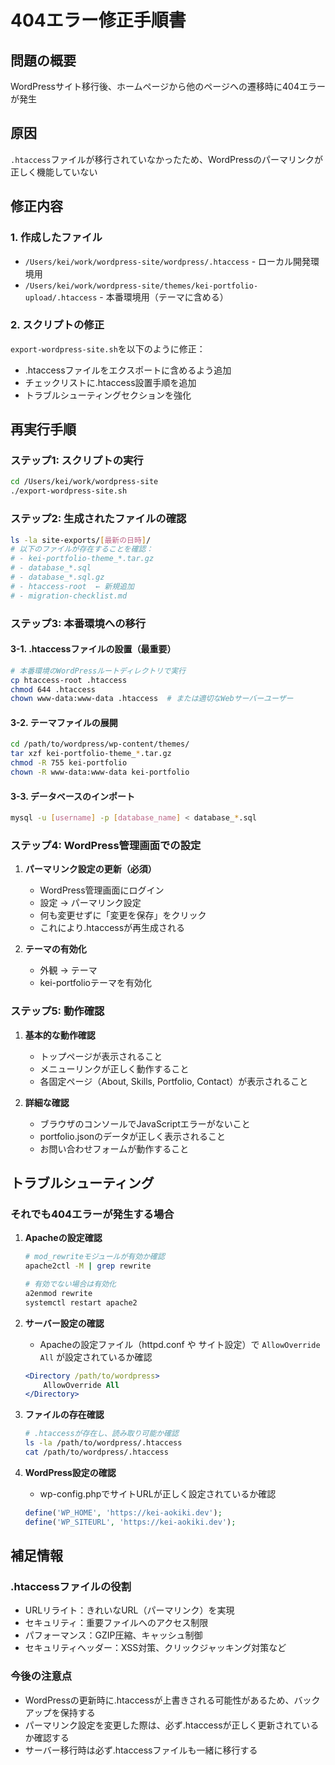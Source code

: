# 404エラー修正手順書

## 問題の概要
WordPressサイト移行後、ホームページから他のページへの遷移時に404エラーが発生

## 原因
`.htaccess`ファイルが移行されていなかったため、WordPressのパーマリンクが正しく機能していない

## 修正内容

### 1. 作成したファイル
- `/Users/kei/work/wordpress-site/wordpress/.htaccess` - ローカル開発環境用
- `/Users/kei/work/wordpress-site/themes/kei-portfolio-upload/.htaccess` - 本番環境用（テーマに含める）

### 2. スクリプトの修正
`export-wordpress-site.sh`を以下のように修正：
- .htaccessファイルをエクスポートに含めるよう追加
- チェックリストに.htaccess設置手順を追加
- トラブルシューティングセクションを強化

## 再実行手順

### ステップ1: スクリプトの実行
```bash
cd /Users/kei/work/wordpress-site
./export-wordpress-site.sh
```

### ステップ2: 生成されたファイルの確認
```bash
ls -la site-exports/[最新の日時]/
# 以下のファイルが存在することを確認：
# - kei-portfolio-theme_*.tar.gz
# - database_*.sql
# - database_*.sql.gz
# - htaccess-root  ← 新規追加
# - migration-checklist.md
```

### ステップ3: 本番環境への移行

#### 3-1. .htaccessファイルの設置（最重要）
```bash
# 本番環境のWordPressルートディレクトリで実行
cp htaccess-root .htaccess
chmod 644 .htaccess
chown www-data:www-data .htaccess  # または適切なWebサーバーユーザー
```

#### 3-2. テーマファイルの展開
```bash
cd /path/to/wordpress/wp-content/themes/
tar xzf kei-portfolio-theme_*.tar.gz
chmod -R 755 kei-portfolio
chown -R www-data:www-data kei-portfolio
```

#### 3-3. データベースのインポート
```bash
mysql -u [username] -p [database_name] < database_*.sql
```

### ステップ4: WordPress管理画面での設定

1. **パーマリンク設定の更新（必須）**
   - WordPress管理画面にログイン
   - 設定 → パーマリンク設定
   - 何も変更せずに「変更を保存」をクリック
   - これにより.htaccessが再生成される

2. **テーマの有効化**
   - 外観 → テーマ
   - kei-portfolioテーマを有効化

### ステップ5: 動作確認

1. **基本的な動作確認**
   - トップページが表示されること
   - メニューリンクが正しく動作すること
   - 各固定ページ（About, Skills, Portfolio, Contact）が表示されること

2. **詳細な確認**
   - ブラウザのコンソールでJavaScriptエラーがないこと
   - portfolio.jsonのデータが正しく表示されること
   - お問い合わせフォームが動作すること

## トラブルシューティング

### それでも404エラーが発生する場合

1. **Apacheの設定確認**
   ```bash
   # mod_rewriteモジュールが有効か確認
   apache2ctl -M | grep rewrite
   
   # 有効でない場合は有効化
   a2enmod rewrite
   systemctl restart apache2
   ```

2. **サーバー設定の確認**
   - Apacheの設定ファイル（httpd.conf や サイト設定）で `AllowOverride All` が設定されているか確認
   ```apache
   <Directory /path/to/wordpress>
       AllowOverride All
   </Directory>
   ```

3. **ファイルの存在確認**
   ```bash
   # .htaccessが存在し、読み取り可能か確認
   ls -la /path/to/wordpress/.htaccess
   cat /path/to/wordpress/.htaccess
   ```

4. **WordPress設定の確認**
   - wp-config.phpでサイトURLが正しく設定されているか確認
   ```php
   define('WP_HOME', 'https://kei-aokiki.dev');
   define('WP_SITEURL', 'https://kei-aokiki.dev');
   ```

## 補足情報

### .htaccessファイルの役割
- URLリライト：きれいなURL（パーマリンク）を実現
- セキュリティ：重要ファイルへのアクセス制限
- パフォーマンス：GZIP圧縮、キャッシュ制御
- セキュリティヘッダー：XSS対策、クリックジャッキング対策など

### 今後の注意点
- WordPressの更新時に.htaccessが上書きされる可能性があるため、バックアップを保持する
- パーマリンク設定を変更した際は、必ず.htaccessが正しく更新されているか確認する
- サーバー移行時は必ず.htaccessファイルも一緒に移行する